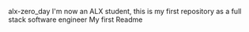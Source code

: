 alx-zero_day
I'm now an ALX student, this is my first repository as a full stack software engineer
My first Readme

